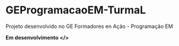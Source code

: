 # GEProgramacaoEM-TurmaL                              
Projeto desenvolvido no GE Formadores en Ação - Programação EM


<strong> Em desenvolvimento </>
